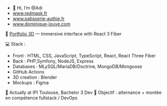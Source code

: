 - 👋 Hi, I’m @Adi
- www.redmask.fr
- www.patisserie-authie.fr
- www.dominique-jouve.com

🧪 [Portfolio 3D](https://adrien-quijo.fr) — Immersive interface with React 3 Fiber

💻 Stack :
- Front : HTML, CSS, JavaScript, TypeScript, React, React Three Fiber
- Back : PHP,Symfony, NodeJS, Express
- Databases : MLySQL/MariaDB/Doctrine, MongoDB/Mongoose
- GitHub Actions
- 3D creation : Blender
- Mockups : Figma

🌱 Actually at IPI Toulouse, Bachelor 3 Dev
🎯 Objectif : alternance + montée en compétence fullstack / DevOps





<!---
AdiDevClick/AdiDevClick is a ✨ special ✨ repository because its `README.md` (this file) appears on your GitHub profile.
You can click the Preview link to take a look at your changes.
--->
